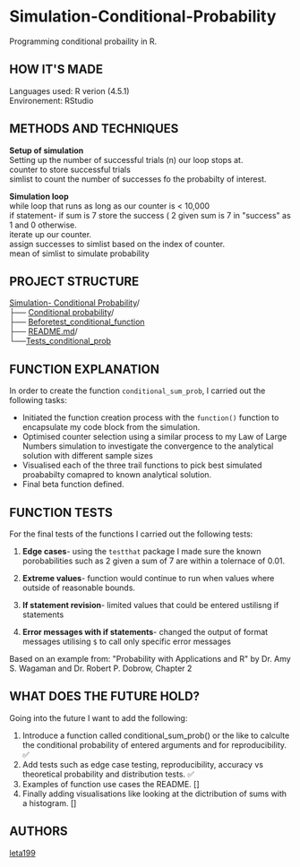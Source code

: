 # Simulation-Conditional-Probability

Programming conditional probaility in R.   

## HOW IT'S MADE 
Languages used: R verion (4.5.1)    
Environement: RStudio

## METHODS AND TECHNIQUES  
**Setup of simulation**   
Setting up the number of successful trials (n) our loop stops at.  
counter to store successful trials   
simlist to count the number of successes fo the probabilty of interest. 

**Simulation loop**  
while loop that runs  as long as our counter is < 10,000  
if statement- if sum is 7 store  the success ( 2 given sum is 7 in "success" as 1 and 0 otherwise.   
iterate up our counter.     
assign successes to simlist based on the index of counter.   
mean of simlist to simulate probability 

## PROJECT STRUCTURE      
[Simulation- Conditional Probability](https://github.com/leta199/Simulation-Conditional-Probability)/  
├── [Conditional probability](https://github.com/leta199/Simulation-Conditional-Probability/blob/main/Conditional%20probability.r)/   
├── [Beforetest_conditional_function](https://github.com/leta199/Simulation-Conditional-Probability/blob/main/Beforetests_conditional_function.r)  
├── [README.md](https://github.com/leta199/Simulation-Conditional-Probability/blob/main/README.md)/    
└──[Tests_conditional_prob](https://github.com/leta199/Simulation-Conditional-Probability/blob/main/Tests_conditional_prob.r)

## FUNCTION EXPLANATION

In order to create the function `conditional_sum_prob`, I carried out the following tasks:

- Initiated the function creation process with the `function()` function to encapsulate my code block from the simulation.
- Optimised counter selection using a similar process to my Law of Large Numbers simulation to investigate the convergence to the analytical solution with different sample sizes
- Visualised each of the three trail functions to pick best simulated proababilty comapred to known analytical solution.
- Final beta function defined.

## FUNCTION TESTS 
For the final tests of the functions I carried out the following tests:   
1) **Edge cases**- using the `testthat` package I made sure the known porobabilities such as 2 given a sum of 7 are within a tolernace of 0.01. 

2) **Extreme values**- function would continue to run when values where outside of reasonable bounds.   

3) **If statement revision**- limited values that could be entered ustilisng if statements   

4) **Error messages with if statements**- changed the output of format messages utilising `$` to call only specific error messages 

Based on an example from:
"Probability with Applications and R" by Dr. Amy S. Wagaman and Dr. Robert P. Dobrow, Chapter 2

## WHAT DOES THE FUTURE HOLD?  
 Going into the future I want to add the following:  
 1) Introduce a function called conditional_sum_prob() or the like to calculte the conditional probability of entered arguments and for reproducibility.  ✅
 2) Add tests such as edge case testing, reproducibility, accuracy vs theoretical probability and distribution tests. ✅
 3) Examples of function use cases the README. []  
 4) Finally adding visualisations like looking at the dictribution of sums with a histogram. []

## AUTHORS   
[leta199](https://github.com/leta199)  


